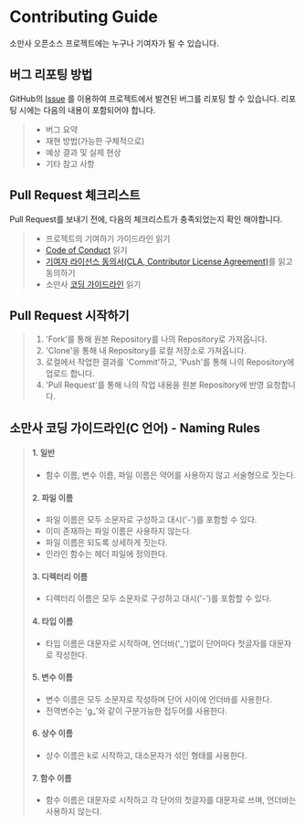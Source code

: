 Contributing Guide
==================
소만사 오픈소스 프로젝트에는 누구나 기여자가 될 수 있습니다.

버그 리포팅 방법
-----------
GitHub의 [Issue](https://github.com/SomansaOpenSource/endpointdlp/issues) 를 이용하여 프로젝트에서 발견된 버그를 리포팅 할 수 있습니다. 
리포팅 시에는 다음의 내용이 포함되어야 합니다.
>* 버그 요약
>* 재현 방법(가능한 구체적으로)
>* 예상 결과 및 실제 현상
>* 기타 참고 사항

Pull Request 체크리스트
-------------------------
Pull Request를 보내기 전에, 다음의 체크리스트가 충족되었는지 확인 해야합니다.
>* 프로젝트의 기여하기 가이드라인 읽기
>* [Code of Conduct](https://github.com/SomansaOpenSource/endpointdlp/blob/master/CODE_OF_CONDUCT.md) 읽기
>* [기여자 라이선스 동의서(CLA, Contributor License Agreement)](https://github.com/SomansaOpenSource/endpointdlp/blob/master/CONTRIBUTOR_LICENSE_AGREEMENT.MD)를 읽고 동의하기
>* 소만사 [코딩 가이드라인](https://github.com/SomansaOpenSource/endpointdlp/blob/master/CONTRIBUTUNG.md#%EC%86%8C%EB%A7%8C%EC%82%AC-%EC%BD%94%EB%94%A9-%EA%B0%80%EC%9D%B4%EB%93%9C%EB%9D%BC%EC%9D%B8c-%EC%96%B8%EC%96%B4---naming-rules) 읽기

Pull Request 시작하기
--------
>1. 'Fork'를 통해 원본 Repository를 나의 Repository로 가져옵니다.
>2. 'Clone'을 통해 내 Repository를 로컬 저장소로 가져옵니다.
>3. 로컬에서 작업한 결과를 'Commit'하고, 'Push'를 통해 나의 Repository에 업로드 합니다.
>4. 'Pull Request'를 통해 나의 작업 내용을 원본 Repository에 반영 요청합니다.

소만사 코딩 가이드라인(C 언어) - Naming Rules
------------------
  >#### 1. 일반
  >* 함수 이름, 변수 이름, 파일 이름은 약어를 사용하지 않고 서술형으로 짓는다.
  >#### 2. 파일 이름
  >* 파일 이름은 모두 소문자로 구성하고 대시('-')를 포함할 수 있다.
  >* 이미 존재하는 파일 이름은 사용하지 않는다.
  >* 파일 이름은 되도록 상세하게 짓는다.
  >* 인라인 함수는 헤더 파일에 정의한다.
  >#### 3. 디렉터리 이름
  >* 디렉터리 이름은 모두 소문자로 구성하고 대시('-')를 포함할 수 있다.
  >#### 4. 타입 이름
  >* 타입 이름은 대문자로 시작하며, 언더바('_')없이 단어마다 첫글자를 대문자로 작성한다.
  >#### 5. 변수 이름 
  >* 변수 이름은 모두 소문자로 작성하며 단어 사이에 언더바를 사용한다.
  >* 전역변수는 'g_'와 같이 구분가능한 접두어를 사용한다.
  >#### 6. 상수 이름
  >* 상수 이름은 k로 시작하고, 대소문자가 섞인 형태를 사용한다.
  >#### 7. 함수 이름
  >* 함수 이름은 대문자로 시작하고 각 단어의 첫글자를 대문자로 쓰며, 언더바는 사용하지 않는다.
